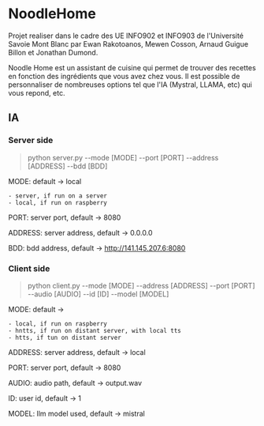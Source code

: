 # NoodleHome

Projet realiser dans le cadre des UE INFO902 et INFO903 de l'Université Savoie Mont Blanc par Ewan Rakotoanos, Mewen Cosson, Arnaud Guigue Billon et Jonathan Dumond.

Noodle Home est un assistant de cuisine qui permet de trouver des recettes en fonction des ingrédients que vous avez chez vous.
Il est possible de personnaliser de nombreuses options tel que l'IA (Mystral, LLAMA, etc) qui vous repond, etc.


## IA 

### Server side

> python server.py --mode [MODE] --port [PORT] --address [ADDRESS] --bdd [BDD]

MODE: default -> local

    - server, if run on a server
    - local, if run on raspberry

PORT: server port, default -> 8080

ADDRESS: server address, default -> 0.0.0.0

BDD: bdd address, default -> http://141.145.207.6:8080

### Client side

> python client.py --mode [MODE] --address [ADDRESS] --port [PORT] --audio [AUDIO] --id [ID] --model [MODEL]

MODE: default -> 

    - local, if run on raspberry
    - hntts, if run on distant server, with local tts
    - htts, if tun on distant server

ADDRESS: server address, default -> local

PORT: server port, default -> 8080

AUDIO: audio path, default -> output.wav

ID: user id, default -> 1

MODEL: llm model used, default -> mistral